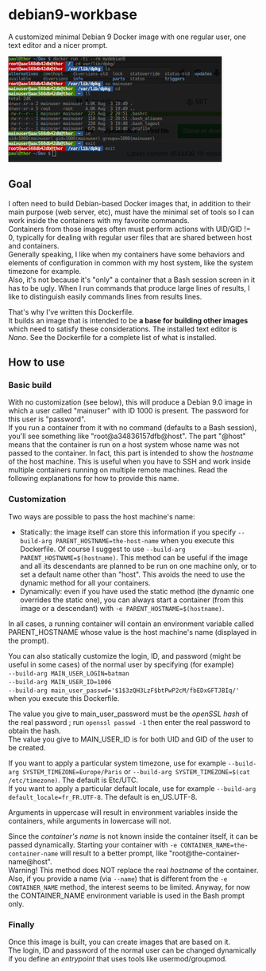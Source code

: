 # debian9-workbase
A customized minimal Debian 9 Docker image with one regular user, one text editor and a nicer prompt.

![Bash session screenshot](/debian9-workbase.png?raw=true)

## Goal

I often need to build Debian-based Docker images that, in addition to their main purpose (web server, etc), must have the minimal set of tools so I can work inside the containers with my favorite commands.  
Containers from those images often must perform actions with UID/GID != 0, typically for dealing with regular user files that are shared between host and containers.  
Generally speaking, I like when my containers have some behaviors and elements of configuration in common with my host system, like the system timezone for example.  
Also, it's not because it's "only" a container that a Bash session screen in it has to be ugly. When I run commands that produce large lines of results, I like to distinguish easily commands lines from results lines.

That's why I've written this Dockerfile.  
It builds an image that is intended to be **a base for building other images** which need to satisfy these considerations. The installed text editor is *Nano*. See the Dockerfile for a complete list of what is installed.

## How to use

### Basic build

With no customization (see below), this will produce a Debian 9.0 image in which a user called "mainuser" with ID 1000 is present. The password for this user is "password".  
If you run a container from it with no command (defaults to a Bash session), you'll see something like "root@a34836157dfb@host". The part "@host" means that the container is run on a host system whose name was not passed to the container. In fact, this part is intended to show the *hostname* of the host machine. This is useful when you have to SSH and work inside multiple containers running on multiple remote machines. Read the following explanations for how to provide this name.

### Customization

Two ways are possible to pass the host machine's name:

* Statically: the image itself can store this information if you specify `--build-arg PARENT_HOSTNAME=the-host-name` when you execute this Dockerfile. Of course I suggest to use `--build-arg PARENT_HOSTNAME=$(hostname)`. This method can be useful if the image and all its descendants are planned to be run on one machine only, or to set a default name other than "host". This avoids the need to use the dynamic method for all your containers.
* Dynamically: even if you have used the static method (the dynamic one overrides the static one), you can always start a container (from this image or a descendant) with `-e PARENT_HOSTNAME=$(hostname)`.

In all cases, a running container will contain an environment variable called PARENT_HOSTNAME whose value is the host machine's name (displayed in the prompt).

You can also statically customize the login, ID, and password (might be useful in some cases) of the normal user by specifying (for example)  
`--build-arg MAIN_USER_LOGIN=batman`  
`--build-arg MAIN_USER_ID=1006`  
`--build-arg main_user_passwd='$1$3zQH3LzF$btPwP2cM/fbEDxGFTJBIq/'`  
when you execute this Dockerfile.

The value you give to main_user_password must be the *openSSL hash* of the real password ; run `openssl passwd -1` then enter the real password to obtain the hash.  
The value you give to MAIN_USER_ID is for both UID and GID of the user to be created.

If you want to apply a particular system timezone, use for example `--build-arg SYSTEM_TIMEZONE=Europe/Paris` or `--build-arg SYSTEM_TIMEZONE=$(cat /etc/timezone)`. The default is Etc/UTC.  
If you want to apply a particular default locale, use for example `--build-arg default_locale=fr_FR.UTF-8`. The default is en_US.UTF-8.

Arguments in uppercase will result in environment variables inside the containers, while arguments in lowercase will not.

Since the *container's name* is not known inside the container itself, it can be passed dynamically. Starting your container with `-e CONTAINER_NAME=the-container-name` will result to a better prompt, like "root@the-container-name@host".  
Warning! This method does NOT replace the real *hostname* of the container. Also, if you provide a name (via `--name`) that is different from the `-e CONTAINER_NAME` method, the interest seems to be limited. Anyway, for now the CONTAINER_NAME environment variable is used in the Bash prompt only.

### Finally

Once this image is built, you can create images that are based on it.  
The login, ID and password of the normal user can be changed dynamically if you define an *entrypoint* that uses tools like usermod/groupmod.
